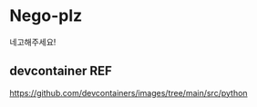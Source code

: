 # Nego-plz
네고해주세요!

## devcontainer REF
https://github.com/devcontainers/images/tree/main/src/python

